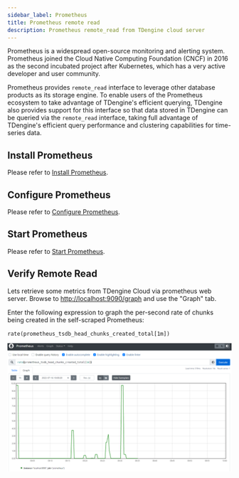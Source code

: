 ```yaml
---
sidebar_label: Prometheus
title: Prometheus remote read
description: Prometheus remote_read from TDengine cloud server
---
```


Prometheus is a widespread open-source monitoring and alerting system. Prometheus joined the Cloud Native Computing Foundation (CNCF) in 2016 as the second incubated project after Kubernetes, which has a very active developer and user community.

Prometheus provides `remote_read` interface to leverage other database products as its storage engine. To enable users of the Prometheus ecosystem to take advantage of TDengine's efficient querying, TDengine also provides support for this interface so that data stored in TDengine can be queried via the `remote_read` interface, taking full advantage of TDengine's efficient query performance and clustering capabilities for time-series data.

## Install Prometheus

Please refer to [Install Prometheus](../../data-in/prometheus#install-prometheus).

## Configure Prometheus

Please refer to [Configure Prometheus](../../data-in/prometheus/#configure-prometheus).

## Start Prometheus

Please refer to [Start Prometheus](../../data-in/prometheus/#start-prometheus).

## Verify Remote Read

Lets retrieve some metrics from TDengine Cloud via prometheus web server. Browse to <http://localhost:9090/graph> and use the "Graph" tab.

Enter the following expression to graph the per-second rate of chunks being created in the self-scraped Prometheus:

```
rate(prometheus_tsdb_head_chunks_created_total[1m])
```

![TDengine prometheus remote_read](prometheus_read.webp)


